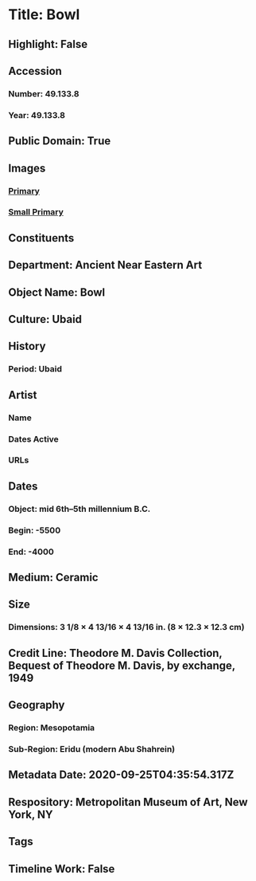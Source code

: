 # Title: Bowl
## Highlight: False
## Accession
### Number: 49.133.8
### Year: 49.133.8
## Public Domain: True
## Images
### [Primary](https://images.metmuseum.org/CRDImages/an/original/ME49_133_8.jpg)
### [Small Primary](https://images.metmuseum.org/CRDImages/an/web-large/ME49_133_8.jpg)
## Constituents
## Department: Ancient Near Eastern Art
## Object Name: Bowl
## Culture: Ubaid
## History
### Period: Ubaid
## Artist
### Name
### Dates Active
### URLs
## Dates
### Object: mid 6th–5th millennium B.C.
### Begin: -5500
### End: -4000
## Medium: Ceramic
## Size
### Dimensions: 3 1/8 × 4 13/16 × 4 13/16 in. (8 × 12.3 × 12.3 cm)
## Credit Line: Theodore M. Davis Collection, Bequest of Theodore M. Davis, by exchange, 1949
## Geography
### Region: Mesopotamia
### Sub-Region: Eridu (modern Abu Shahrein)
## Metadata Date: 2020-09-25T04:35:54.317Z
## Respository: Metropolitan Museum of Art, New York, NY
## Tags
## Timeline Work: False